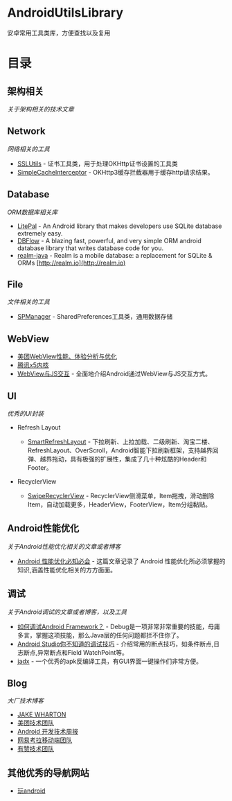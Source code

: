 # AndroidUtilsLibrary
安卓常用工具类库，方便查找以及复用

# 目录

## 架构相关

*关于架构相关的技术文章*


## Network

*网络相关的工具*

* [SSLUtils](https://github.com/JunhuaLin/AndroidUtilsLibrary/blob/master/app/src/main/java/cn/junhua/android/utilslibrary/ssl/SSLUtils.java) - 证书工具类，用于处理OKHttp证书设置的工具类
* [SimpleCacheInterceptor](https://github.com/JunhuaLin/SimpleCacheInterceptor) - OKHttp3缓存拦截器用于缓存http请求结果。

## Database

*ORM数据库相关库*

* [LitePal](https://github.com/LitePalFramework/LitePal) - An Android library that makes developers use SQLite database extremely easy.
* [DBFlow](https://github.com/agrosner/DBFlow) - A blazing fast, powerful, and very simple ORM android database library that writes database code for you.
* [realm-java](https://github.com/realm/realm-java) - Realm is a mobile database: a replacement for SQLite & ORMs [http://realm.io](http://realm.io)


## File

*文件相关的工具*

* [SPManager](https://github.com/JunhuaLin/AndroidUtilsLibrary/blob/master/app/src/main/java/cn/junhua/android/utilslibrary/io/SPManager.java) - SharedPreferences工具类，通用数据存储

## WebView

* [美团WebView性能、体验分析与优化](https://tech.meituan.com/2017/06/09/webviewperf.html)
* [腾讯x5内核](https://x5.tencent.com/)
* [WebView与JS交互](https://blog.csdn.net/carson_ho/article/details/64904691) - 全面地介绍Android通过WebView与JS交互方式。

## UI

*优秀的UI封装*

* Refresh Layout
    * [SmartRefreshLayout](https://github.com/scwang90/SmartRefreshLayout) - 下拉刷新、上拉加载、二级刷新、淘宝二楼、RefreshLayout、OverScroll，Android智能下拉刷新框架，支持越界回弹、越界拖动，具有极强的扩展性，集成了几十种炫酷的Header和 Footer。

* RecyclerView
    * [SwipeRecyclerView](https://github.com/yanzhenjie/SwipeRecyclerView) - RecyclerView侧滑菜单，Item拖拽，滑动删除Item，自动加载更多，HeaderView，FooterView，Item分组黏贴。

## Android性能优化

*关于Android性能优化相关的文章或者博客*

* [Android 性能优化必知必会](https://www.androidperformance.com/2018/05/07/Android-performance-optimization-skills-and-tools/) - 这篇文章记录了 Android 性能优化所必须掌握的知识,涵盖性能优化相关的方方面面。

## 调试

*关于Android调试的文章或者博客，以及工具*

* [如何调试Android Framework？](http://weishu.me/2016/05/30/how-to-debug-android-framework/) - Debug是一项非常非常重要的技能，毋庸多言，掌握这项技能，那么Java层的任何问题都拦不住你了。
* [Android Studio你不知道的调试技巧](http://weishu.me/2015/12/21/android-studio-debug-tips-you-may-not-know/) - 介绍常用的断点技巧，如条件断点,日志断点,异常断点和Field WatchPoint等。
* [jadx](https://github.com/skylot/jadx) - 一个优秀的apk反编译工具，有GUI界面一键操作们非常方便。


## Blog

*大厂技术博客*

* [JAKE WHARTON](https://jakewharton.com/)
* [美团技术团队](https://tech.meituan.com/)
* [Android 开发技术周报](https://androidweekly.cn/)
* [网易考拉移动端团队](https://blog.klmobile.app/)
* [有赞技术团队](https://tech.youzan.com/tag/mobile/)


## 其他优秀的导航网站

* [玩android](https://www.wanandroid.com/navi)